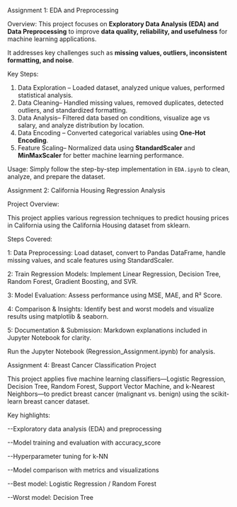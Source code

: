 Assignment 1: EDA and Preprocessing

Overview:
This project focuses on **Exploratory Data Analysis (EDA) and Data Preprocessing**
to improve **data quality, reliability, and usefulness** for machine learning applications. 

It addresses key challenges such as **missing values, outliers, inconsistent formatting, and noise**.

Key Steps:

1. Data Exploration – Loaded dataset, analyzed unique values, performed statistical analysis.  
2. Data Cleaning– Handled missing values, removed duplicates, detected outliers, and standardized formatting.  
3. Data Analysis– Filtered data based on conditions, visualize age vs salary, and analyze distribution by location.  
4. Data Encoding – Converted categorical variables using **One-Hot Encoding**.  
5. Feature Scaling– Normalized data using **StandardScaler** and **MinMaxScaler** for better machine learning performance.  

Usage:
Simply follow the step-by-step implementation in `EDA.ipynb` to clean, analyze, and prepare the dataset.


Assignment 2: California Housing Regression Analysis

Project Overview:

This project applies various regression techniques to predict housing prices in California using the California Housing dataset from sklearn.

Steps Covered:

1: Data Preprocessing: Load dataset, convert to Pandas DataFrame, handle missing values, and scale features using StandardScaler.

2: Train Regression Models: Implement Linear Regression, Decision Tree, Random Forest, Gradient Boosting, and SVR. 

3: Model Evaluation: Assess performance using MSE, MAE, and R² Score. 

4: Comparison & Insights: Identify best and worst models and visualize results using matplotlib & seaborn.

5: Documentation & Submission: Markdown explanations included in Jupyter Notebook for clarity.

Run the Jupyter Notebook (Regression_Assignment.ipynb) for analysis.


Assignment 4:  Breast Cancer Classification Project

This project applies five machine learning classifiers—Logistic Regression, Decision Tree, Random Forest, Support Vector Machine, and k-Nearest Neighbors—to predict breast cancer (malignant vs. benign) using the scikit-learn breast cancer dataset.

Key highlights:

--Exploratory data analysis (EDA) and preprocessing

--Model training and evaluation with accuracy_score

--Hyperparameter tuning for k-NN

--Model comparison with metrics and visualizations

--Best model: Logistic Regression / Random Forest

--Worst model: Decision Tree
